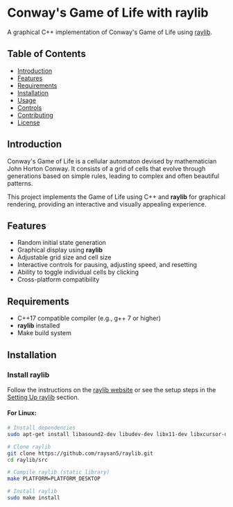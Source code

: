 # Conway's Game of Life with raylib

A graphical C++ implementation of Conway's Game of Life using [raylib](https://www.raylib.com/).

## Table of Contents

- [Introduction](#introduction)
- [Features](#features)
- [Requirements](#requirements)
- [Installation](#installation)
- [Usage](#usage)
- [Controls](#controls)
- [Contributing](#contributing)
- [License](#license)

## Introduction

Conway's Game of Life is a cellular automaton devised by mathematician John Horton Conway. It consists of a grid of cells that evolve through generations based on simple rules, leading to complex and often beautiful patterns.

This project implements the Game of Life using C++ and **raylib** for graphical rendering, providing an interactive and visually appealing experience.

## Features

- Random initial state generation
- Graphical display using **raylib**
- Adjustable grid size and cell size
- Interactive controls for pausing, adjusting speed, and resetting
- Ability to toggle individual cells by clicking
- Cross-platform compatibility

## Requirements

- C++17 compatible compiler (e.g., g++ 7 or higher)
- **raylib** installed
- Make build system

## Installation

### Install raylib

Follow the instructions on the [raylib website](https://www.raylib.com/) or see the setup steps in the [Setting Up raylib](#2-setting-up-raylib) section.

#### For Linux:

```bash
# Install dependencies
sudo apt-get install libasound2-dev libudev-dev libx11-dev libxcursor-dev libxrandr-dev libxi-dev libgl1-mesa-dev

# Clone raylib
git clone https://github.com/raysan5/raylib.git
cd raylib/src

# Compile raylib (static library)
make PLATFORM=PLATFORM_DESKTOP

# Install raylib
sudo make install
